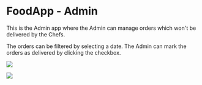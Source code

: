 # FoodApp - Admin

This is the Admin app where the Admin can manage orders which won't be delivered by the Chefs.

The orders can be filtered by selecting a date. The Admin can mark the orders as delivered by clicking the checkbox.

[![](https://img.shields.io/badge/Made_Using-Flutter-blue?style=flat-square&logo=flutter)](https://flutter.dev/docs)

[![](https://img.shields.io/badge/Database-Firebase-yellow?style=flat-square&logo=firebase)](https://flutter.dev/docs)
